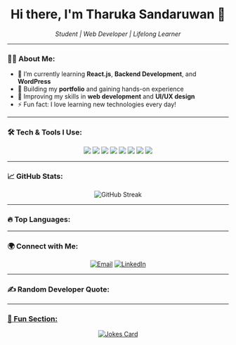 <h1 align="center">Hi there, I'm Tharuka Sandaruwan 👋</h1>

<p align="center">
  <em>Student | Web Developer | Lifelong Learner</em>
</p>


---

### 👨‍💻 About Me:

- 🌱 I’m currently learning **React.js**, **Backend Development**, and **WordPress**
- 🎯 Building my **portfolio** and gaining hands-on experience
- 🔭 Improving my skills in **web development** and **UI/UX design**
- ⚡ Fun fact: I love learning new technologies every day!

---

### 🛠️ Tech & Tools I Use:

<p align="center">
  <img src="https://img.shields.io/badge/-HTML5-E34F26?style=for-the-badge&logo=html5&logoColor=white" />
  <img src="https://img.shields.io/badge/-CSS3-1572B6?style=for-the-badge&logo=css3" />
  <img src="https://img.shields.io/badge/-JavaScript-F7DF1E?style=for-the-badge&logo=javascript&logoColor=black" />
  <img src="https://img.shields.io/badge/-React-61DAFB?style=for-the-badge&logo=react&logoColor=black" />
  <img src="https://img.shields.io/badge/-Tailwind%20CSS-38B2AC?style=for-the-badge&logo=tailwind-css&logoColor=white" />
  <img src="https://img.shields.io/badge/-Figma-F24E1E?style=for-the-badge&logo=figma&logoColor=white" />
  <img src="https://img.shields.io/badge/-Git-F05032?style=for-the-badge&logo=git&logoColor=white" />
  <img src="https://img.shields.io/badge/-VS%20Code-007ACC?style=for-the-badge&logo=visual-studio-code&logoColor=white" />
</p>

---

### 📈 GitHub Stats:

<p align="center">
  
  <img src="https://github-readme-streak-stats.herokuapp.com/?user=YOUR_USERNAME&theme=tokyonight" alt="GitHub Streak" />
</p>

---

### 🔥 Top Languages:


---

### 🌍 Connect with Me:

<p align="center">
  <a href="mailto:tharuka.email@example.com"><img src="https://img.shields.io/badge/-Email-red?style=for-the-badge&logo=gmail&logoColor=white" alt="Email"></a>
  <a href="https://www.linkedin.com/in/tharuka-sandaruwan/"><img src="https://img.shields.io/badge/-LinkedIn-blue?style=for-the-badge&logo=linkedin&logoColor=white" alt="LinkedIn"></a>
</p>

---

### ✍️ Random Developer Quote:

<p align="center">
  <a href="https://quotes-github-readme.vercel.app/api?type=horizontal&theme=tokyonight">
</p>

---

### 🎉 Fun Section:

<p align="center">
  <img src="https://readme-jokes.vercel.app/api?theme=tokyonight" alt="Jokes Card" />
</p>
